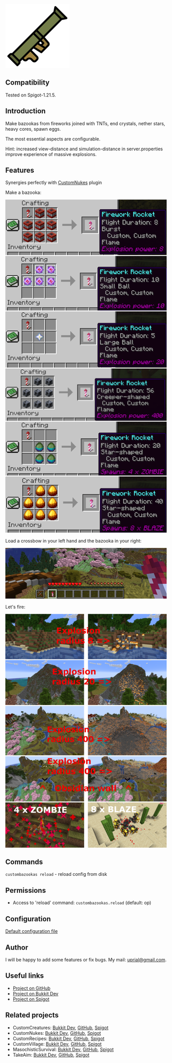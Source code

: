 ![Custom Bazookas Logo](images/custom-bazookas-logo.png)

## Compatibility

Tested on Spigot-1.21.5.

## Introduction

Make bazookas from fireworks joined with TNTs, end crystals, nether stars, heavy cores, spawn eggs.

The most essential aspects are configurable.

Hint: increased view-distance and simulation-distance in server.properties improve experience of massive explosions.

## Features

Synergies perfectly with [CustomNukes](https://github.com/uprial/customnukes/) plugin

Make a bazooka:

![Bazooka-8](https://raw.githubusercontent.com/uprial/custombazookas/master/images/bazooka-8.png)
![Bazooka-10](https://raw.githubusercontent.com/uprial/custombazookas/master/images/bazooka-10.png)
![Bazooka-20](https://raw.githubusercontent.com/uprial/custombazookas/master/images/bazooka-20.png)
![Bazooka-400](https://raw.githubusercontent.com/uprial/custombazookas/master/images/bazooka-400.png)
![Zombie-4](https://raw.githubusercontent.com/uprial/custombazookas/master/images/zombie-4.png)
![Blaze-8](https://raw.githubusercontent.com/uprial/custombazookas/master/images/blaze-8.png)

Load a crossbow in your left hand and the bazooka in your right:

![Load-a-crossbow](https://raw.githubusercontent.com/uprial/custombazookas/master/images/load-a-crossbow.png)

Let's fire:

![Explosion-8](https://raw.githubusercontent.com/uprial/custombazookas/master/images/explosion-8.png)
![Explosion-20](https://raw.githubusercontent.com/uprial/custombazookas/master/images/explosion-20.png)
![Explosion-400](https://raw.githubusercontent.com/uprial/custombazookas/master/images/explosion-400.png)
![Explosion-400](https://raw.githubusercontent.com/uprial/custombazookas/master/images/explosion-400-2.png)
![Eggs](https://raw.githubusercontent.com/uprial/custombazookas/master/images/eggs.png)

## Commands

`custombazookas reload` - reload config from disk

## Permissions

* Access to 'reload' command:
`custombazookas.reload` (default: op)

## Configuration
[Default configuration file](src/main/resources/config.yml)

## Author
I will be happy to add some features or fix bugs. My mail: uprial@gmail.com.

## Useful links
* [Project on GitHub](https://github.com/uprial/custombazookas/)
* [Project on Bukkit Dev](https://legacy.curseforge.com/minecraft/bukkit-plugins/custombazookas)
* [Project on Spigot](https://www.spigotmc.org/resources/custombazookas.124997/)

## Related projects
* CustomCreatures: [Bukkit Dev](http://dev.bukkit.org/bukkit-plugins/customcreatures/), [GitHub](https://github.com/uprial/customcreatures), [Spigot](https://www.spigotmc.org/resources/customcreatures.68711/)
* CustomNukes: [Bukkit Dev](http://dev.bukkit.org/bukkit-plugins/customnukes/), [GitHub](https://github.com/uprial/customnukes), [Spigot](https://www.spigotmc.org/resources/customnukes.68710/)
* CustomRecipes: [Bukkit Dev](https://dev.bukkit.org/projects/custom-recipes), [GitHub](https://github.com/uprial/customrecipes/), [Spigot](https://www.spigotmc.org/resources/customrecipes.89435/)
* CustomVillage: [Bukkit Dev](http://dev.bukkit.org/bukkit-plugins/customvillage/), [GitHub](https://github.com/uprial/customvillage/), [Spigot](https://www.spigotmc.org/resources/customvillage.69170/)
* MasochisticSurvival: [Bukkit Dev](https://legacy.curseforge.com/minecraft/bukkit-plugins/masochisticsurvival/), [GitHub](https://github.com/uprial/masochisticsurvival/), [Spigot](https://www.spigotmc.org/resources/masochisticsurvival.124943/)
* TakeAim: [Bukkit Dev](https://dev.bukkit.org/projects/takeaim), [GitHub](https://github.com/uprial/takeaim), [Spigot](https://www.spigotmc.org/resources/takeaim.68713/)
